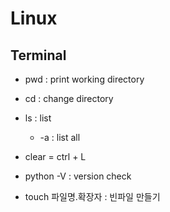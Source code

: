 # Linux

## Terminal

- pwd : print working directory
- cd : change directory
- ls : list
  - -a : list all
- clear = ctrl + L
- python -V : version check

- touch 파일명.확장자 : 빈파일 만들기